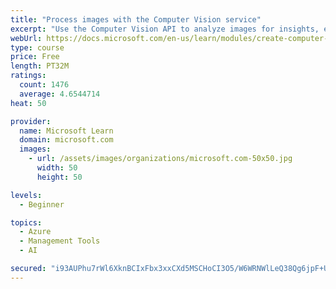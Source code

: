 ```yaml
---
title: "Process images with the Computer Vision service"
excerpt: "Use the Computer Vision API to analyze images for insights, extract text from images, and generate high-quality thumbnails."
webUrl: https://docs.microsoft.com/en-us/learn/modules/create-computer-vision-service-to-classify-images/
type: course
price: Free
length: PT32M
ratings:
  count: 1476
  average: 4.6544714
heat: 50

provider:
  name: Microsoft Learn
  domain: microsoft.com
  images:
    - url: /assets/images/organizations/microsoft.com-50x50.jpg
      width: 50
      height: 50

levels:
  - Beginner

topics:
  - Azure
  - Management Tools
  - AI

secured: "i93AUPhu7rWl6XknBCIxFbx3xxCXd5MSCHoCI3O5/W6WRNWlLeQ38Qg6jpF+Uu9wqhCsbzgIKuw3KjLEeNma8lZcTvfTZ5JTYdE0BGXSEyn5yNFFxpfqOta3p3FF7ybFUvyvVmiSQNYYQhuS8DO73qwuMpPgV+dbDK/+lIIAJUk6poPtdlj7aVq5d/LfRdLXJyu/B2T+nz3oVZMtMxYv7+Rd6TTvX0kwl/v09Vmlw/qDiZvHHsYprLqK5HnbjxHbMSGT/8riKXFnGDdnMu36i8Cv6QcoXKFkA/JbQ1mPWgFPiS/v0y64fETTBe61/ow3gbeUgXVzFJi//rKBU6CZX5SxanwuNqjs5Yl7XRrzjTDkLpLRzjKZvMzZu3u/85jXBVLUIGGmrYyiQkryTC9dGdDwMAVsRCAQ8s7HlRBRHEo=;oL4/exaalgCig9ZouSPLwQ=="
---
```


